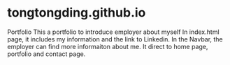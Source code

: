 # tongtongding.github.io
Portfolio
This a portfolio to introduce employer about myself
In index.html page, it includes my information and the link to Linkedin. 
In the Navbar, the employer can find more informaiton about me. It direct to home page, portfolio and contact page. 
